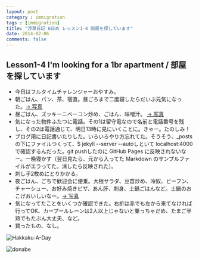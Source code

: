 ```yaml
---
layout: post
category : immigration
tags : [immigration]
title: "浮草日記 6日め レッスン1-4 部屋を探しています"
date: 2014-02-06
comments: false
---
```


## Lesson1-4 I'm looking for a 1br apartment / 部屋を探しています

* 今日はフルタイムチャレンジャーおやすみ。&nbsp; 
* 朝ごはん、パン、茶、宿直。昼ごろまで二度寝したらだいぶ元気になった。[-> 写真](http://instagram.com/p/kJLMlAFDbg/)  
* 昼ごはん、ズッキーニベーコン炒め、ごはん、味噌汁。 [-> 写真](http://instagram.com/p/kJLUliFDbr/)
* 気になった物件ふたつに電話。その1は留守電なので名前と電話番号を残し、その2は電話通じて、明日13時に見にいくことに。きゃー。たのしみ！&nbsp; 
* ブログ用に日記書いたりした。いろいろやり方忘れてた。そうそう、_postsの下にファイルつくって、$ jekyll --server --autoしといて localhost:4000 で確認するんだった。git pushしたのに GitHub Pages に反映されないなー。一晩寝かす（翌日見たら、元から入ってた Markdown のサンプルファイルがエラってた。消したら反映された）。
* 刺し子2枚めにとりかかる。&nbsp; 
* 夜ごはん、ごちで歓迎会に便乗。大根サラダ、豆苗炒め、冷奴、ビーフン、チャーシュー、お好み焼きピザ、あん肝、刺身、土鍋ごはんなど。土鍋のおこげおいしいなー。[-> 写真](http://instagram.com/p/kJLtzZlDcA/)
* 気になってたことをいくつか確認できた。右折は赤でも左から来てなければ行ってOK、カープールレーンは2人以上じゃないと乗っちゃだめ、たまご半熟でもたぶん大丈夫、など。&nbsp; 
* 買ったもの、なし。&nbsp; 

![Hakkaku-A-Day](https://lh6.googleusercontent.com/-j0SaWvZ4iQE/UvSE9qjEqxI/AAAAAAABtdQ/FFgPHVKkK00/w620-h465-no/P1140962.JPG)

![donabe](https://lh4.googleusercontent.com/-9wv406kk70A/Uvc9y1RCVEI/AAAAAAAB4Lc/Kc6BMd3Icp4/w620-h465-no/P1140959.JPG)